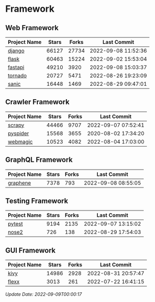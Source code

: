 # Framework

## Web Framework
| Project Name | Stars | Forks | Last Commit |
| ------------ | ----- | ----- | ----------- |
| [django](https://github.com/django/django) | 66127 | 27734 | 2022-09-08 11:52:36 |
| [flask](https://github.com/pallets/flask) | 60463 | 15224 | 2022-09-02 15:53:04 |
| [fastapi](https://github.com/tiangolo/fastapi) | 49210 | 3920 | 2022-09-08 15:03:37 |
| [tornado](https://github.com/tornadoweb/tornado) | 20727 | 5471 | 2022-08-26 19:23:09 |
| [sanic](https://github.com/sanic-org/sanic) | 16448 | 1469 | 2022-08-29 09:47:01 |

## Crawler Framework
| Project Name | Stars | Forks | Last Commit |
| ------------ | ----- | ----- | ----------- |
| [scrapy](https://github.com/scrapy/scrapy) | 44466 | 9707 | 2022-09-07 07:52:41 |
| [pyspider](https://github.com/binux/pyspider) | 15568 | 3655 | 2020-08-02 17:34:20 |
| [webmagic](https://github.com/code4craft/webmagic) | 10523 | 4082 | 2022-08-04 17:03:00 |

## GraphQL Framework
| Project Name | Stars | Forks | Last Commit |
| ------------ | ----- | ----- | ----------- |
| [graphene](https://github.com/graphql-python/graphene) | 7378 | 793 | 2022-09-08 08:55:05 |

## Testing Framework
| Project Name | Stars | Forks | Last Commit |
| ------------ | ----- | ----- | ----------- |
| [pytest](https://github.com/pytest-dev/pytest) | 9194 | 2135 | 2022-09-07 13:15:02 |
| [nose2](https://github.com/nose-devs/nose2) | 726 | 138 | 2022-08-29 17:54:03 |

## GUI Framework
| Project Name | Stars | Forks | Last Commit |
| ------------ | ----- | ----- | ----------- |
| [kivy](https://github.com/kivy/kivy) | 14986 | 2928 | 2022-08-31 20:57:47 |
| [flexx](https://github.com/flexxui/flexx) | 3013 | 261 | 2022-07-22 16:41:15 |

*Update Date: 2022-09-09T00:00:17*